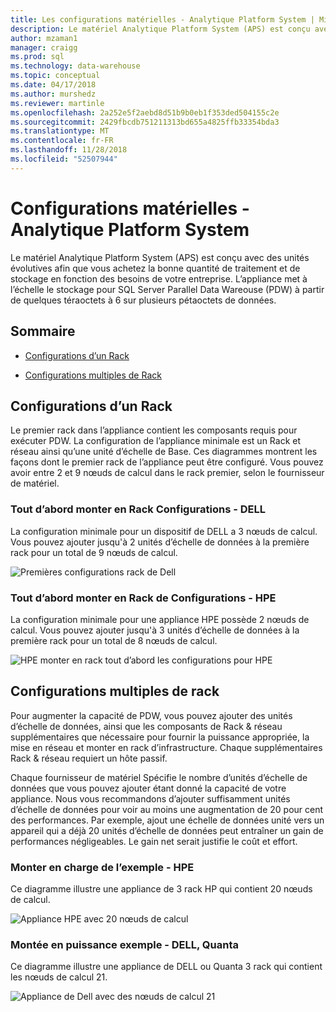 ```yaml
---
title: Les configurations matérielles - Analytique Platform System | Microsoft Docs
description: Le matériel Analytique Platform System (APS) est conçu avec des unités évolutives afin que vous achetez la bonne quantité de traitement et de stockage en fonction des besoins de votre entreprise. L’appliance met à l’échelle le stockage pour Parallel Data Warehouse à partir de quelques téraoctets à 6 sur plusieurs pétaoctets de données.
author: mzaman1
manager: craigg
ms.prod: sql
ms.technology: data-warehouse
ms.topic: conceptual
ms.date: 04/17/2018
ms.author: murshedz
ms.reviewer: martinle
ms.openlocfilehash: 2a252e5f2aebd8d51b9b0eb1f353ded504155c2e
ms.sourcegitcommit: 2429fbcdb751211313bd655a4825ffb33354bda3
ms.translationtype: MT
ms.contentlocale: fr-FR
ms.lasthandoff: 11/28/2018
ms.locfileid: "52507944"
---
```

# <a name="hardware-configurations---analytics-platform-system"></a>Configurations matérielles - Analytique Platform System
Le matériel Analytique Platform System (APS) est conçu avec des unités évolutives afin que vous achetez la bonne quantité de traitement et de stockage en fonction des besoins de votre entreprise. L’appliance met à l’échelle le stockage pour SQL Server Parallel Data Wareouse (PDW) à partir de quelques téraoctets à 6 sur plusieurs pétaoctets de données.  
  
## <a name="contents"></a>Sommaire  
  
-   [Configurations d’un Rack](#section1)  
  
-   [Configurations multiples de Rack](#section2)  

  
## <a name="section1"></a>Configurations d’un Rack  
Le premier rack dans l’appliance contient les composants requis pour exécuter PDW. La configuration de l’appliance minimale est un Rack et réseau ainsi qu’une unité d’échelle de Base. Ces diagrammes montrent les façons dont le premier rack de l’appliance peut être configuré. Vous pouvez avoir entre 2 et 9 nœuds de calcul dans le rack premier, selon le fournisseur de matériel.  
  
### <a name="first-rack-configurations---dell"></a>Tout d’abord monter en Rack Configurations - DELL  
La configuration minimale pour un dispositif de DELL a 3 nœuds de calcul. Vous pouvez ajouter jusqu'à 2 unités d’échelle de données à la première rack pour un total de 9 nœuds de calcul.  
  
![Premières configurations rack de Dell](media/first-rack-configurations-dell.png "premières configurations rack de Dell")  
  
### <a name="first-rack-configurations---hpe"></a>Tout d’abord monter en Rack de Configurations - HPE  
La configuration minimale pour une appliance HPE possède 2 nœuds de calcul. Vous pouvez ajouter jusqu'à 3 unités d’échelle de données à la première rack pour un total de 8 nœuds de calcul.  
  
![HPE monter en rack tout d’abord les configurations pour HPE](media/first-rack-configurations-hpe.png "HPE tout d’abord les configurations en rack")  
  
## <a name="section2"></a>Configurations multiples de rack  
Pour augmenter la capacité de PDW, vous pouvez ajouter des unités d’échelle de données, ainsi que les composants de Rack & réseau supplémentaires que nécessaire pour fournir la puissance appropriée, la mise en réseau et monter en rack d’infrastructure. Chaque supplémentaires Rack & réseau requiert un hôte passif.  
  
Chaque fournisseur de matériel Spécifie le nombre d’unités d’échelle de données que vous pouvez ajouter étant donné la capacité de votre appliance. Nous vous recommandons d’ajouter suffisamment unités d’échelle de données pour voir au moins une augmentation de 20 pour cent des performances. Par exemple, ajout une échelle de données unité vers un appareil qui a déjà 20 unités d’échelle de données peut entraîner un gain de performances négligeables. Le gain net serait justifie le coût et effort.  
  
### <a name="scale-out-example---hpe"></a>Monter en charge de l’exemple - HPE  
Ce diagramme illustre une appliance de 3 rack HP qui contient 20 nœuds de calcul.  
  
![Appliance HPE avec 20 nœuds de calcul](media/scale-out-hpe.png "appliance HPE avec 20 nœuds de calcul")  
  
### <a name="scale-out-example---dell-quanta"></a>Montée en puissance exemple - DELL, Quanta  
Ce diagramme illustre une appliance de DELL ou Quanta 3 rack qui contient les nœuds de calcul 21.  
  
![Appliance de Dell avec des nœuds de calcul 21](media/scale-out-dell.png "appliance de Dell avec des nœuds de calcul 21")  
 
